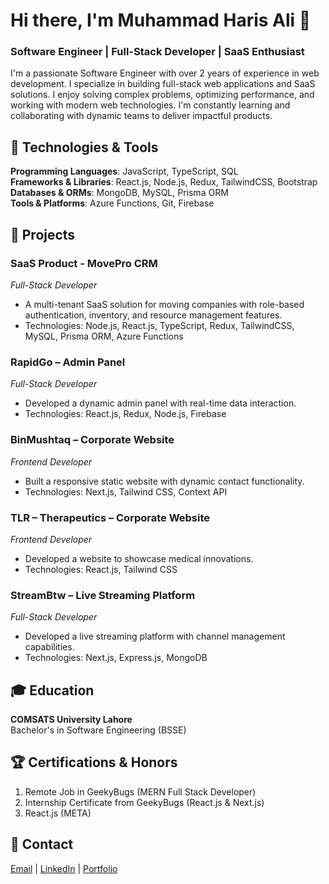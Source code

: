 # Hi there, I'm Muhammad Haris Ali 👋

### Software Engineer | Full-Stack Developer | SaaS Enthusiast

I'm a passionate Software Engineer with over 2 years of experience in web development. I specialize in building full-stack web applications and SaaS solutions. I enjoy solving complex problems, optimizing performance, and working with modern web technologies. I'm constantly learning and collaborating with dynamic teams to deliver impactful products.

## 🔧 Technologies & Tools

**Programming Languages**: JavaScript, TypeScript, SQL  
**Frameworks & Libraries**: React.js, Node.js, Redux, TailwindCSS, Bootstrap  
**Databases & ORMs**: MongoDB, MySQL, Prisma ORM  
**Tools & Platforms**: Azure Functions, Git, Firebase

## 📂 Projects

### **SaaS Product - MovePro CRM**  
*Full-Stack Developer*  
- A multi-tenant SaaS solution for moving companies with role-based authentication, inventory, and resource management features.  
- Technologies: Node.js, React.js, TypeScript, Redux, TailwindCSS, MySQL, Prisma ORM, Azure Functions  

### **RapidGo – Admin Panel**  
*Full-Stack Developer*  
- Developed a dynamic admin panel with real-time data interaction.  
- Technologies: React.js, Redux, Node.js, Firebase  

### **BinMushtaq – Corporate Website**  
*Frontend Developer*  
- Built a responsive static website with dynamic contact functionality.  
- Technologies: Next.js, Tailwind CSS, Context API  

### **TLR – Therapeutics – Corporate Website**  
*Frontend Developer*  
- Developed a website to showcase medical innovations.  
- Technologies: React.js, Tailwind CSS  

### **StreamBtw – Live Streaming Platform**  
*Full-Stack Developer*  
- Developed a live streaming platform with channel management capabilities.  
- Technologies: Next.js, Express.js, MongoDB  

## 🎓 Education

**COMSATS University Lahore**  
Bachelor's in Software Engineering (BSSE)

## 🏆 Certifications & Honors

1. Remote Job in GeekyBugs (MERN Full Stack Developer)  
2. Internship Certificate from GeekyBugs (React.js & Next.js)  
3. React.js (META)

## 📧 Contact

[Email](mailto:harisaliqasim5@gmail.com) | [LinkedIn](https://www.linkedin.com/in/muhammad-haris-ali-3bab3a283) | [Portfolio](https://www.harisali.engineer)

